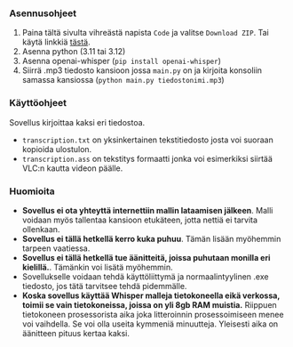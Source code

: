 ### Asennusohjeet
1. Paina tältä sivulta vihreästä napista `Code` ja valitse `Download ZIP`. Tai käytä linkkiä [tästä](https://github.com/Tumppi066/transcription/archive/refs/heads/main.zip).
2. Asenna python (3.11 tai 3.12)
3. Asenna openai-whisper (`pip install openai-whisper`)
4. Siirrä .mp3 tiedosto kansioon jossa `main.py` on ja kirjoita konsoliin samassa kansiossa (`python main.py tiedostonimi.mp3`)

### Käyttöohjeet
Sovellus kirjoittaa kaksi eri tiedostoa. 
- `transcription.txt` on yksinkertainen tekstitiedosto josta voi suoraan kopioida ulostulon.
- `transcription.ass` on tekstitys formaatti jonka voi esimerkiksi siirtää VLC:n kautta videon päälle.

### Huomioita
- **Sovellus ei ota yhteyttä internettiin mallin lataamisen jälkeen**. Malli voidaan myös tallentaa kansioon etukäteen, jotta nettiä ei tarvita ollenkaan.
- **Sovellus ei tällä hetkellä kerro kuka puhuu**. Tämän lisään myöhemmin tarpeen vaatiessa.
- **Sovellus ei tällä hetkellä tue äänitteitä, joissa puhutaan monilla eri kielillä.**. Tämänkin voi lisätä myöhemmin.
- Sovellukselle voidaan tehdä käyttöliittymä ja normaalintyylinen .exe tiedosto, jos tätä tarvitsee tehdä pidemmälle.
- **Koska sovellus käyttää Whisper malleja tietokoneella eikä verkossa, toimii se vain tietokoneissa, joissa on yli 8gb RAM muistia.** Riippuen tietokoneen prosessorista aika joka litteroinnin prosessoimiseen menee voi vaihdella. Se voi olla useita kymmeniä minuutteja. Yleisesti aika on äänitteen pituus kertaa kaksi.
